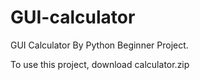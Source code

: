 # GUI-calculator
GUI Calculator By Python
Beginner Project.

To use this project, download calculator.zip
